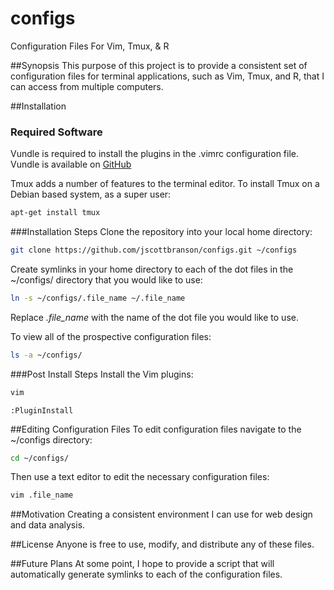 # configs
Configuration Files For Vim, Tmux, &amp; R

##Synopsis
This purpose of this project is to provide a consistent set of configuration
files for terminal applications, such as Vim, Tmux, and R, that I can access from
multiple computers.

##Installation
### Required Software
Vundle is required to install the plugins in the .vimrc configuration file.
Vundle is available on [GitHub](https://github.com/VundleVim/Vundle.vim)

Tmux adds a number of features to the terminal editor. To install Tmux on a Debian based system, as a super user:
```bash
apt-get install tmux
```

###Installation Steps
Clone the repository into your local home directory:
```bash
git clone https://github.com/jscottbranson/configs.git ~/configs
```

Create symlinks in your home directory to each of the dot files in the ~/configs/ directory that you would like to use:
```bash
ln -s ~/configs/.file_name ~/.file_name
```
Replace *.file_name* with the name of the dot file you would like to use.

To view all of the prospective configuration files:
```bash
ls -a ~/configs/
```

###Post Install Steps
Install the Vim plugins:
```bash
vim
```

```vim
:PluginInstall
```

##Editing Configuration Files
To edit configuration files navigate to the ~/configs directory:
```bash
cd ~/configs/
```

Then use a text editor to edit the necessary configuration files:
```bash
vim .file_name
```

##Motivation
Creating a consistent environment I can use for web design and data analysis.

##License
Anyone is free to use, modify, and distribute any of these files.

##Future Plans
At some point, I
hope to provide a script that will automatically generate symlinks to each of
the configuration files.
